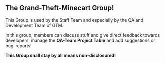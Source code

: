 ## The Grand-Theft-Minecart Group! 
This Group is used by the Staff Team and especially by the QA and Development Team of GTM. 

In this group, members can discuss stuff and give direct feedback towards developers, manage the **QA-Team Project Table** and add suggestions or bug-reports!

**This Group shall stay by all means non-disclosured!**
